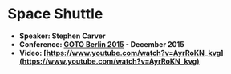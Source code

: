 # Space Shuttle

* **Speaker: Stephen Carver**
* **Conference: [GOTO Berlin 2015](http://gotocon.com/berlin-2015) - December 2015**
* **Video: [https://www.youtube.com/watch?v=AyrRoKN_kvg](https://www.youtube.com/watch?v=AyrRoKN_kvg)**
